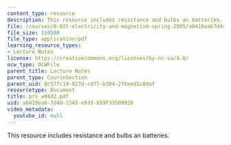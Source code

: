 ```yaml
---
content_type: resource
description: This resource includes resistance and bulbs an batteries.
file: /courses/8-02t-electricity-and-magnetism-spring-2005/a0410ea67d4d1545e933b59f33500928_prs_w04d2.pdf
file_size: 159580
file_type: application/pdf
learning_resource_types:
- Lecture Notes
license: https://creativecommons.org/licenses/by-nc-sa/4.0/
ocw_type: OCWFile
parent_title: Lecture Notes
parent_type: CourseSection
parent_uid: 8c57fc19-927d-cd77-b384-2f8eed1c0daf
resourcetype: Document
title: prs_w04d2.pdf
uid: a0410ea6-7d4d-1545-e933-b59f33500928
video_metadata:
  youtube_id: null
---
```

This resource includes resistance and bulbs an batteries.